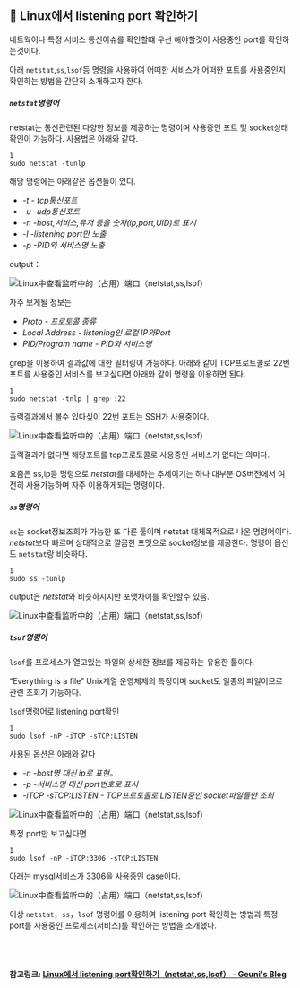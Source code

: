 ## 🌌 Linux에서 listening port 확인하기



네트웍이나 특정 서비스 통신이슈를 확인할떄 우선 해야할것이 사용중인 port를 확인하는것이다.

아래 `netstat`,`ss`,`lsof`등 명령을 사용하여 어떠한 서비스가 어떠한 포트를 사용중인지 확인하는 방법을 간단히 소개하고자 한다.

##### `netstat`명령어

netstat는 통신관련된 다양한 정보를 제공하는 명령이며 사용중인 포트 및 socket상태 확인이 가능하다. 사용법은 아래와 같다.

```
1
sudo netstat -tunlp
```

해당 명령에는 아래같은 옵션들이 있다.

- *-t - tcp통신포트*
- *-u -udp통신포트*
- *-n -host,서비스,유저 등을 숫자(ip,port,UID)로 표시*
- *-l -listening port만 노출*
- *-p -PID와 서비스명 노출*

output：

![Linux中查看监听中的（占用）端口（netstat,ss,lsof）](https://p9.toutiaoimg.com/origin/dfic-imagehandler/a3315063-f625-4a2c-a0d6-c7c49000c3ae?from=pc)

자주 보게될 정보는

- *Proto - 프로토콜 종류*
- *Local Address - listening인 로컬 IP와Port*
- *PID/Program name - PID와 서비스명*

grep을 이용하여 결과값에 대한 필터링이 가능하다. 아래와 같이 TCP프로토콜로 22번 포트를 사용중인 서비스를 보고싶다면 아래와 같이 명령을 이용하면 된다.

```
1
sudo netstat -tnlp | grep :22
```

출력결과에서 볼수 있다싶이 22번 포트는 SSH가 사용중이다.

![Linux中查看监听中的（占用）端口（netstat,ss,lsof）](https://p9.toutiaoimg.com/origin/pgc-image/5456c0ad13054ab9b0ab2afe8761faf2?from=pc)

출력결과가 없다면 해당포트를 tcp프로토콜로 사용중인 서비스가 없다는 의미다.

요즘은 ss,ip등 명령으로 *netstat*를 대체하는 추세이기는 하나 대부분 OS버전에서 여전히 사용가능하며 자주 이용하게되는 명령이다.

##### `ss`명령어

`ss`는 socket정보조회가 가능한 또 다른 툴이며 netstat 대체목적으로 나온 명령어이다. *netstat*보다 빠르며 상대적으로 깔끔한 포맷으로 socket정보를 제공한다. 명령어 옵션도 `netstat`랑 비슷하다.

```
1
sudo ss -tunlp
```

output은 *netstat*와 비슷하시지만 포맷차이를 확인할수 있음.

![Linux中查看监听中的（占用）端口（netstat,ss,lsof）](https://p9.toutiaoimg.com/origin/pgc-image/5a3c525a36df48e5b3f42fe86c40711d?from=pc)

##### `lsof`명령어

`lsof`를 프로세스가 열고있는 파일의 상세한 정보를 제공하는 유용한 툴이다.

“Everything is a file” Unix계열 운영체제의 특징이며 socket도 일종의 파일이므로 관련 조회가 가능하다.

`lsof`명령어로 listening port확인

```
1
sudo lsof -nP -iTCP -sTCP:LISTEN
```

사용된 옵션은 아래와 같다

- *-n -host명 대신 ip로 표현。*
- *-p -서비스명 대신 port번호로 표시*
- *-iTCP -sTCP:LISTEN - TCP프로토콜로 LISTEN중인 socket파일들만 조회*

![Linux中查看监听中的（占用）端口（netstat,ss,lsof）](https://p9.toutiaoimg.com/origin/pgc-image/93a2bb436a114244bd8c3d0411b812bb?from=pc)

특정 port만 보고싶다면

```
1
sudo lsof -nP -iTCP:3306 -sTCP:LISTEN
```

아래는 mysql서비스가 3306을 사용중인 case이다.

![Linux中查看监听中的（占用）端口（netstat,ss,lsof）](https://p9.toutiaoimg.com/origin/pgc-image/b04f4ac129884c0597b3416120af3826?from=pc)

이상 `netstat`，`ss`，`lsof` 명령어를 이용하여 listening port 확인하는 방법과 특정 port를 사용중인 프로세스(서비스)를 확인하는 방법을 소개했다.





<br>

<br>

#### 참고링크: [Linux에서 listening port확인하기（netstat,ss,lsof） - Geuni's Blog](https://www.geuni.tech/ko/linux/check_listening_port/)

<br>